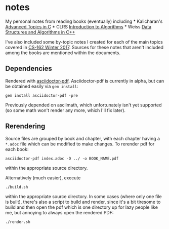 # notes
My personal notes from reading books (eventually) including
    * Kalicharan's [Advanced Topics in C](http://www.apress.com/us/book/9781430264002)
    * CLRS [Introduction to Algorithms](https://www.amazon.com/Introduction-Algorithms-3rd-MIT-Press/dp/026203384)
    * Weiss [Data Structures and Algorithms in C++](https://www.amazon.com/Data-Structures-Algorithm-Analysis-C/dp/013284737X)

I've also included some by-topic notes I created for each of the main topics covered in [CS-162 Winter 2017](http://people.cs.uchicago.edu/~ftchong/CS162/). Sources for these notes that aren't included among the books are mentioned within the documents.

## Dependencies

Rendered with [asciidoctor-pdf](https://github.com/asciidoctor/asciidoctor-pdf). Asciidoctor-pdf is currently in alpha, but can be obtained easily via `gem install`:

    gem install asciidoctor-pdf -pre

Previously depended on asciimath, which unfortunately isn't yet supported (so some math won't render any more, which I'll fix later).

## Rerendering
Source files are grouped by book and chapter, with each chapter having a `*.adoc` file which can be modified to make changes. To rerender pdf for each book:

    asciidoctor-pdf index.adoc -D ../ -o BOOK_NAME.pdf

within the appropriate source directory.

Alternatively (much easier), execute

    ./build.sh

within the appropriate source directory. In some cases (where only one file is built), there's also a script to build and render, since it's a bit tiresome to build and then open the pdf which is one directory up for lazy people like me, but annoying to always open the rendered PDF:

    ./render.sh

